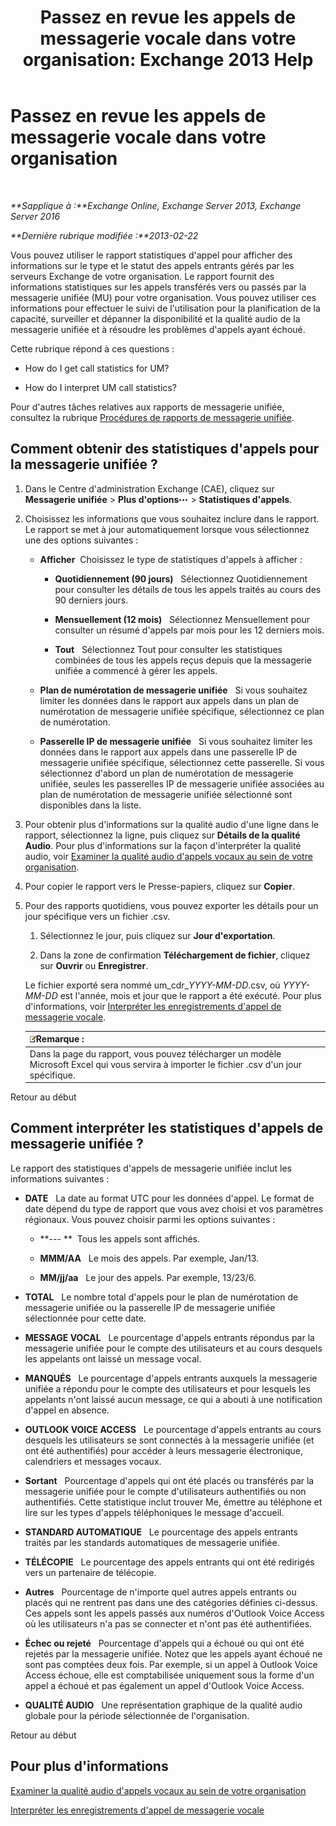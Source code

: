 ﻿---
title: 'Passez en revue les appels de messagerie vocale dans votre organisation: Exchange 2013 Help'
TOCTitle: Passez en revue les appels de messagerie vocale dans votre organisation
ms:assetid: f6fdbe17-d1d2-442a-aa13-06b908d9c33a
ms:mtpsurl: https://technet.microsoft.com/fr-fr/library/JJ659073(v=EXCHG.150)
ms:contentKeyID: 50555521
ms.date: 05/23/2018
mtps_version: v=EXCHG.150
ms.translationtype: MT
---

# Passez en revue les appels de messagerie vocale dans votre organisation

 

_**Sapplique à :**Exchange Online, Exchange Server 2013, Exchange Server 2016_

_**Dernière rubrique modifiée :**2013-02-22_

Vous pouvez utiliser le rapport statistiques d'appel pour afficher des informations sur le type et le statut des appels entrants gérés par les serveurs Exchange de votre organisation. Le rapport fournit des informations statistiques sur les appels transférés vers ou passés par la messagerie unifiée (MU) pour votre organisation. Vous pouvez utiliser ces informations pour effectuer le suivi de l'utilisation pour la planification de la capacité, surveiller et dépanner la disponibilité et la qualité audio de la messagerie unifiée et à résoudre les problèmes d'appels ayant échoué.

Cette rubrique répond à ces questions :

  - How do I get call statistics for UM?

  - How do I interpret UM call statistics?

Pour d'autres tâches relatives aux rapports de messagerie unifiée, consultez la rubrique [Procédures de rapports de messagerie unifiée](um-reports-procedures-exchange-2013-help.md).

## Comment obtenir des statistiques d'appels pour la messagerie unifiée ?

1.  Dans le Centre d'administration Exchange (CAE), cliquez sur **Messagerie unifiée** \> **Plus d'options**![Icône Options supplémentaires](images/JJ150550.5381819e-3b21-4873-8714-e9b956290b28(EXCHG.150).gif "Icône Options supplémentaires") \> **Statistiques d'appels**.

2.  Choisissez les informations que vous souhaitez inclure dans le rapport. Le rapport se met à jour automatiquement lorsque vous sélectionnez une des options suivantes :
    
      - **Afficher**  Choisissez le type de statistiques d'appels à afficher :
        
          - **Quotidiennement (90 jours)**   Sélectionnez Quotidiennement pour consulter les détails de tous les appels traités au cours des 90 derniers jours.
        
          - **Mensuellement (12 mois)**   Sélectionnez Mensuellement pour consulter un résumé d'appels par mois pour les 12 derniers mois.
        
          - **Tout**   Sélectionnez Tout pour consulter les statistiques combinées de tous les appels reçus depuis que la messagerie unifiée a commencé à gérer les appels.
    
      - **Plan de numérotation de messagerie unifiée**   Si vous souhaitez limiter les données dans le rapport aux appels dans un plan de numérotation de messagerie unifiée spécifique, sélectionnez ce plan de numérotation.
    
      - **Passerelle IP de messagerie unifiée**   Si vous souhaitez limiter les données dans le rapport aux appels dans une passerelle IP de messagerie unifiée spécifique, sélectionnez cette passerelle. Si vous sélectionnez d'abord un plan de numérotation de messagerie unifiée, seules les passerelles IP de messagerie unifiée associées au plan de numérotation de messagerie unifiée sélectionné sont disponibles dans la liste.

3.  Pour obtenir plus d'informations sur la qualité audio d'une ligne dans le rapport, sélectionnez la ligne, puis cliquez sur **Détails de la qualité Audio**. Pour plus d'informations sur la façon d'interpréter la qualité audio, voir [Examiner la qualité audio d'appels vocaux au sein de votre organisation](investigate-the-audio-quality-of-voice-calls-in-your-organization-exchange-2013-help.md).

4.  Pour copier le rapport vers le Presse-papiers, cliquez sur **Copier**.

5.  Pour des rapports quotidiens, vous pouvez exporter les détails pour un jour spécifique vers un fichier .csv.
    
    1.  Sélectionnez le jour, puis cliquez sur **Jour d'exportation**.
    
    2.  Dans la zone de confirmation **Téléchargement de fichier**, cliquez sur **Ouvrir** ou **Enregistrer**.
    
    Le fichier exporté sera nommé um\_cdr\_*YYYY-MM-DD*.csv, où *YYYY-MM-DD* est l'année, mois et jour que le rapport a été exécuté. Pour plus d'informations, voir [Interpréter les enregistrements d'appel de messagerie vocale](interpret-voice-mail-call-records-exchange-2013-help.md).
    
    <table>
    <thead>
    <tr class="header">
    <th><img src="images/JJ159664.note(EXCHG.150).gif" title="Remarque" alt="Remarque" />Remarque :</th>
    </tr>
    </thead>
    <tbody>
    <tr class="odd">
    <td>Dans la page du rapport, vous pouvez télécharger un modèle Microsoft Excel qui vous servira à importer le fichier .csv d'un jour spécifique.</td>
    </tr>
    </tbody>
    </table>


Retour au début

## Comment interpréter les statistiques d'appels de messagerie unifiée ?

Le rapport des statistiques d'appels de messagerie unifiée inclut les informations suivantes :

  - **DATE**   La date au format UTC pour les données d'appel. Le format de date dépend du type de rapport que vous avez choisi et vos paramètres régionaux. Vous pouvez choisir parmi les options suivantes :
    
      - **--- **  Tous les appels sont affichés.
    
      - **MMM/AA**   Le mois des appels. Par exemple, Jan/13.
    
      - **MM/jj/aa**   Le jour des appels. Par exemple, 13/23/6.

  - **TOTAL**   Le nombre total d'appels pour le plan de numérotation de messagerie unifiée ou la passerelle IP de messagerie unifiée sélectionnée pour cette date.

  - **MESSAGE VOCAL**   Le pourcentage d'appels entrants répondus par la messagerie unifiée pour le compte des utilisateurs et au cours desquels les appelants ont laissé un message vocal.

  - **MANQUÉS**   Le pourcentage d'appels entrants auxquels la messagerie unifiée a répondu pour le compte des utilisateurs et pour lesquels les appelants n'ont laissé aucun message, ce qui a abouti à une notification d'appel en absence.

  - **OUTLOOK VOICE ACCESS**   Le pourcentage d'appels entrants au cours desquels les utilisateurs se sont connectés à la messagerie unifiée (et ont été authentifiés) pour accéder à leurs messagerie électronique, calendriers et messages vocaux.

  - **Sortant**   Pourcentage d'appels qui ont été placés ou transférés par la messagerie unifiée pour le compte d'utilisateurs authentifiés ou non authentifiés. Cette statistique inclut trouver Me, émettre au téléphone et lire sur les types d'appels téléphoniques le message d'accueil.

  - **STANDARD AUTOMATIQUE**   Le pourcentage des appels entrants traités par les standards automatiques de messagerie unifiée.

  - **TÉLÉCOPIE**   Le pourcentage des appels entrants qui ont été redirigés vers un partenaire de télécopie.

  - **Autres**   Pourcentage de n'importe quel autres appels entrants ou placés qui ne rentrent pas dans une des catégories définies ci-dessus. Ces appels sont les appels passés aux numéros d'Outlook Voice Access où les utilisateurs n'a pas se connecter et n'ont pas été authentifiées.

  - **Échec ou rejeté**   Pourcentage d'appels qui a échoué ou qui ont été rejetés par la messagerie unifiée. Notez que les appels ayant échoué ne sont pas comptées deux fois. Par exemple, si un appel à Outlook Voice Access échoue, elle est comptabilisée uniquement sous la forme d'un appel a échoué et pas également un appel d'Outlook Voice Access.

  - **QUALITÉ AUDIO**   Une représentation graphique de la qualité audio globale pour la période sélectionnée de l'organisation.

Retour au début

## Pour plus d'informations

[Examiner la qualité audio d'appels vocaux au sein de votre organisation](investigate-the-audio-quality-of-voice-calls-in-your-organization-exchange-2013-help.md)

[Interpréter les enregistrements d'appel de messagerie vocale](interpret-voice-mail-call-records-exchange-2013-help.md)

